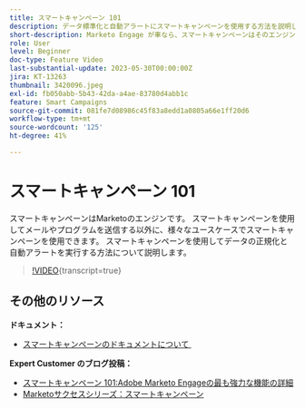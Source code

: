 ```yaml
---
title: スマートキャンペーン 101
description: データ標準化と自動アラートにスマートキャンペーンを使用する方法を説明します。
short-description: Marketo Engage が車なら、スマートキャンペーンはそのエンジンです。スマートキャンペーンは想像以上の効果を発揮し、簡単に使い始めることができます。
role: User
level: Beginner
doc-type: Feature Video
last-substantial-update: 2023-05-30T00:00:00Z
jira: KT-13263
thumbnail: 3420096.jpeg
exl-id: fb050abb-5b43-42da-a4ae-83780d4abb1c
feature: Smart Campaigns
source-git-commit: 081fe7d08986c45f83a8edd1a0805a66e1ff20d6
workflow-type: tm+mt
source-wordcount: '125'
ht-degree: 41%

---
```


# スマートキャンペーン 101

スマートキャンペーンはMarketoのエンジンです。 スマートキャンペーンを使用してメールやプログラムを送信する以外に、様々なユースケースでスマートキャンペーンを使用できます。 スマートキャンペーンを使用してデータの正規化と自動アラートを実行する方法について説明します。

>[!VIDEO](https://video.tv.adobe.com/v/3424499/?quality=12&learn=on&captions=jpn){transcript=true}


## その他のリソース

**ドキュメント：**

* [&#x200B; スマートキャンペーンのドキュメントについて &#x200B;](https://experienceleague.adobe.com/docs/marketo/using/product-docs/core-marketo-concepts/smart-campaigns/understanding-smart-campaigns.html?lang=ja)

**Expert Customer のブログ投稿：**

* [&#x200B; スマートキャンペーン 101:Adobe Marketo Engageの最も強力な機能の詳細 &#x200B;](https://nation.marketo.com/t5/product-blogs/smart-campaigns-101-a-deep-dive-into-adobe-marketo-engage-s-most/ba-p/313385#M1838)
* [Marketoサクセスシリーズ：スマートキャンペーン &#x200B;](https://nation.marketo.com/t5/product-blogs/marketo-success-series-smart-campaigns/ba-p/306961)
